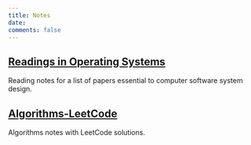 ```yaml
---
title: Notes
date:
comments: false
---
```


## [Readings in Operating Systems](../os-readings)

Reading notes for a list of papers essential to computer software system design.

## [Algorithms-LeetCode](../Algorithms-LeetCode)

Algorithms notes with LeetCode solutions.

